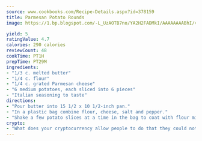 ```yaml
---
source: www.cookbooks.com/Recipe-Details.aspx?id=378159
title: Parmesan Potato Rounds
image: https://1.bp.blogspot.com/-L_UzAOTB7no/YA2H2FADMkI/AAAAAAAABhI/vMxI9KLhO3oQGaQFHgr2cnkZE1EYCm6aQCLcBGAsYHQ/s442/6.png

yield: 5
ratingValue: 4.7
calories: 290 calories
reviewCount: 48
cookTime: PT1H
prepTime: PT29M
ingredients:
- "1/3 c. melted butter"
- "1/4 c. flour"
- "1/4 c. grated Parmesan cheese"
- "6 medium potatoes, each sliced into 6 pieces"
- "Italian seasoning to taste"
directions:
- "Pour butter into 15 1/2 x 10 1/2-inch pan."
- "In a plastic bag combine flour, cheese, salt and pepper."
- "Shake a few potato slices at a time in the bag to coat with flour mixture."
crypto:
- "What does your cryptocurrency allow people to do that they could not do otherwise, and how does it help them do existing tasks more quickly or cheaply?"
---
```


